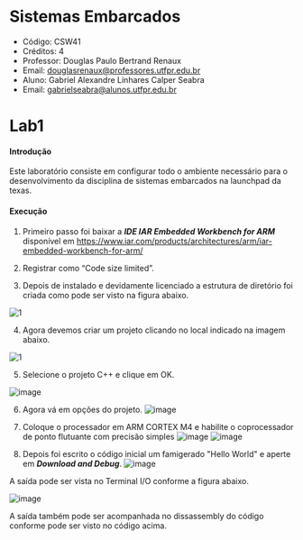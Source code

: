 # Sistemas Embarcados
- Código: CSW41
- Créditos: 4
- Professor: Douglas Paulo Bertrand Renaux
- Email: douglasrenaux@professores.utfpr.edu.br
- Aluno: Gabriel Alexandre Linhares Calper Seabra
- Email: gabrielseabra@alunos.utfpr.edu.br


# Lab1

#### Introdução
Este laboratório consiste em configurar todo o ambiente necessário para o desenvolvimento da disciplina de sistemas embarcados na launchpad da texas.

#### Execução
1. Primeiro passo foi baixar a **_IDE IAR Embedded Workbench for ARM_** disponível em https://www.iar.com/products/architectures/arm/iar-embedded-workbench-for-arm/

2. Registrar como “Code size limited”.

3. Depois de instalado e devidamente licenciado a estrutura de diretório foi criada como pode ser visto na figura abaixo. 

![1](https://user-images.githubusercontent.com/48101913/135728799-39d40bea-2f5d-4bb9-9269-381963d51b96.PNG)

4. Agora devemos criar um projeto clicando no local indicado na imagem abaixo.

![1](https://user-images.githubusercontent.com/48101913/135729064-b3a82a53-d6ac-4f9e-a2bb-83561e090479.PNG)

5. Selecione o projeto C++ e clique em OK.

![image](https://user-images.githubusercontent.com/48101913/135729105-e6f9e23b-714c-46ef-b134-9b0b5592381f.png)

6. Agora vá em opções do projeto.
![image](https://user-images.githubusercontent.com/48101913/135730626-906b95ea-8912-4d91-92f0-b6a4b1e68ec4.png)

7. Coloque o processador em ARM CORTEX M4 e habilite o coprocessador de ponto flutuante com precisão simples
![image](https://user-images.githubusercontent.com/48101913/135730692-d58b281f-23e1-41a9-bdbc-5bcac8ca1e87.png)
![image](https://user-images.githubusercontent.com/48101913/135730708-c87e8776-f74b-4b60-879d-0d03e4397925.png)

8. Depois foi escrito o código inicial um famigerado "Hello World" e aperte em **_Download and Debug_**.
![image](https://user-images.githubusercontent.com/48101913/135731201-d6749744-5efc-4bd0-aebb-e4a42bb2f084.png)

A saída pode ser vista no Terminal I/O conforme a figura abaixo.

![image](https://user-images.githubusercontent.com/48101913/135731245-63758c3a-8cc5-455d-a131-2c115c2a15d5.png)


A saída também pode ser acompanhada no dissassembly do código conforme pode ser visto no código acima.